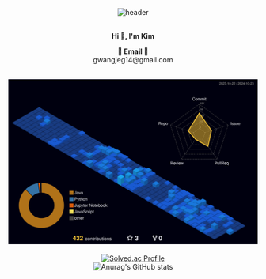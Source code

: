 <div align="center">
  <img src="https://capsule-render.vercel.app/api?type=shark&color=ff6e00&height=230&section=header&text=KimGwangJe%20GitHub&fontSize=50" alt="header" />
</div>

</br>

<p align="center">
<Strong>Hi 👋, I'm Kim</Strong>
</p>

<p align="center">
<Strong>📩 Email 📩</Strong><br>gwangjeg14@gmail.com</br>
</p>

</br>

<div align="center">
  <img src="./profile-3d-contrib/profile-night-view.svg" alt="3D" width="700" />
</div>

</br>

<div align="center">
  <a href="https://solved.ac/gwangjeg14">
    <img src="http://mazassumnida.wtf/api/generate_badge?boj=gwangjeg14" alt="Solved.ac Profile" />
  </a>
  <br>
  <img src="https://github-readme-stats.vercel.app/api?username=KimGwangJe&hide=contribs,prs&show_icons=true&theme=bluewhite" alt="Anurag's GitHub stats" />
</div>
